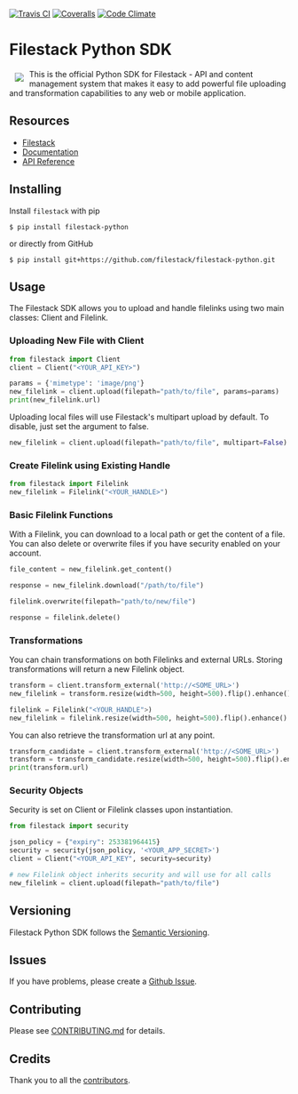 [![Travis CI][travis_ci_badge]][travis_ci]
[![Coveralls][coveralls_badge]][coveralls]
[![Code Climate][code_climate_badge]][code_climate]

# Filestack Python SDK
<a href="https://www.filestack.com"><img src="https://filestack.com/themes/filestack/assets/images/press-articles/color.svg" align="left" hspace="10" vspace="6"></a>
This is the official Python SDK for Filestack - API and content management system that makes it easy to add powerful file uploading and transformation capabilities to any web or mobile application.

## Resources

* [Filestack](https://www.filestack.com)
* [Documentation](https://www.filestack.com/docs)
* [API Reference](https://filestack.github.io/)

## Installing

Install ``filestack`` with pip

    $ pip install filestack-python

or directly from GitHub

    $ pip install git+https://github.com/filestack/filestack-python.git

## Usage

The Filestack SDK allows you to upload and handle filelinks using two main classes: Client and Filelink.

### Uploading New File with Client
``` python
from filestack import Client
client = Client("<YOUR_API_KEY>")

params = {'mimetype': 'image/png'}
new_filelink = client.upload(filepath="path/to/file", params=params)
print(new_filelink.url)
```
Uploading local files will use Filestack's multipart upload by default. To disable, just set the argument to false.

```python
new_filelink = client.upload(filepath="path/to/file", multipart=False)
```
    
### Create Filelink using Existing Handle
```python
from filestack import Filelink
new_filelink = Filelink("<YOUR_HANDLE>")
````
    
### Basic Filelink Functions

With a Filelink, you can download to a local path or get the content of a file. You can also delete or overwrite files if you have security enabled on your account. 

```python
file_content = new_filelink.get_content()

response = new_filelink.download("/path/to/file")

filelink.overwrite(filepath="path/to/new/file")

response = filelink.delete()
```

### Transformations

You can chain transformations on both Filelinks and external URLs. Storing transformations will return a new Filelink object.

```python
transform = client.transform_external('http://<SOME_URL>')
new_filelink = transform.resize(width=500, height=500).flip().enhance().store()

filelink = Filelink("<YOUR_HANDLE">)
new_filelink = filelink.resize(width=500, height=500).flip().enhance().store()
```
    
You can also retrieve the transformation url at any point.
 ```python   
transform_candidate = client.transform_external('http://<SOME_URL>')
transform = transform_candidate.resize(width=500, height=500).flip().enhance()
print(transform.url)
```
    
### Security Objects

Security is set on Client or Filelink classes upon instantiation.
```python
from filestack import security

json_policy = {"expiry": 253381964415}
security = security(json_policy, '<YOUR_APP_SECRET>')
client = Client("<YOUR_API_KEY", security=security)

# new Filelink object inherits security and will use for all calls
new_filelink = client.upload(filepath="path/to/file")
```
## Versioning

Filestack Python SDK follows the [Semantic Versioning](http://semver.org/).

## Issues

If you have problems, please create a [Github Issue](https://github.com/filepicker/filestack-python/issues).

## Contributing

Please see [CONTRIBUTING.md](https://github.com/filepicker/filestack-python/CONTRIBUTING.md) for details.

## Credits

Thank you to all the [contributors](https://github.com/filepicker/filestack-python/graphs/contributors).

[travis_ci]: http://travis-ci.org/filestack/filestack-python		
[travis_ci_badge]: https://travis-ci.org/filestack/filestack-python.svg?branch=master		
[code_climate]: https://codeclimate.com/github/filestack/filestack-python		
[code_climate_badge]: https://codeclimate.com/github/filestack/filestack-python.png		
[coveralls]: https://coveralls.io/github/filestack/filestack-python?branch=master		
[coveralls_badge]: https://coveralls.io/repos/github/filestack/filestack-python/badge.svg?branch=master
